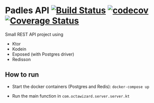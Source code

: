 # Padles API [![Build Status](https://travis-ci.org/octawizard/padles-api.svg?branch=master)](https://travis-ci.org/octawizard/padles-api) [![codecov](https://codecov.io/gh/octawizard/padles-api/branch/master/graph/badge.svg)](https://codecov.io/gh/octawizard/padles-api) [![Coverage Status](https://coveralls.io/repos/github/octawizard/padles-api/badge.svg?branch=master)](https://coveralls.io/github/octawizard/padles-api?branch=master)


Small REST API project using 
* Ktor
* Kodein
* Exposed (with Postgres driver)
* Redisson

## How to run
* Start the docker containers (Postgres and Redis):
`docker-compose up`

* Run the main function in `com.octawizard.server.server.kt`
